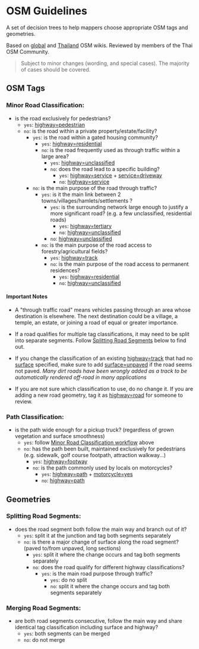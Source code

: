 # OSM Guidelines

A set of decision trees to help mappers choose appropriate OSM tags and geometries.

Based on [global](https://wiki.openstreetmap.org/wiki/Main_Page) and [Thailand](https://wiki.openstreetmap.org/wiki/WikiProject_Thailand) OSM wikis. Reviewed by members of the Thai OSM Community.

> Subject to minor changes (wording, and special cases). The majority of cases should be covered.

## OSM Tags

### Minor Road Classification:

- is the road exclusively for pedestrians?
  - `yes`: [highway=pedestrian](https://wiki.openstreetmap.org/wiki/Tag:highway=pedestrian)
  - `no`: is the road within a private property/estate/facility?
    - `yes`: is the road within a gated housing community?
      - `yes`: [highway=residential](https://wiki.openstreetmap.org/wiki/Tag:highway=residential)
      - `no`: is the road frequently used as through traffic within a large area?
        - `yes`: [highway=unclassified](https://wiki.openstreetmap.org/wiki/Tag:highway=unclassified)
        - `no`: does the road lead to a specific building?
          - `yes`: [highway=service](https://wiki.openstreetmap.org/wiki/Tag:highway=service) + [service=driveway](https://wiki.openstreetmap.org/wiki/Tag:service=driveway)
          - `no`: [highway=service](https://wiki.openstreetmap.org/wiki/Tag:highway=service)
    - `no`: is the main purpose of the road through traffic?
      - `yes`: is it the main link between 2 towns/villages/hamlets/settlements ? 
        - `yes`: is the surrounding network large enough to justify a more significant road? (e.g. a few unclassified, residential roads)
          - `yes`: [highway=tertiary](https://wiki.openstreetmap.org/wiki/Tag:highway=tertiary)
          - `no`: [highway=unclassified](https://wiki.openstreetmap.org/wiki/Tag:highway=unclassified)    
        - `no`: [highway=unclassified](https://wiki.openstreetmap.org/wiki/Tag:highway=unclassified)
      - `no`: is the main purpose of the road access to forestry/agricultural fields?
        - `yes`: [highway=track](https://wiki.openstreetmap.org/wiki/Tag:highway=track)
        - `no`: is the main purpose of the road access to permanent residences? 
          - `yes`: [highway=residential](https://wiki.openstreetmap.org/wiki/Tag:highway=residential)
          - `no`: [highway=unclassified](https://wiki.openstreetmap.org/wiki/Tag:highway=unclassified)


#### Important Notes

- A "through traffic road" means vehicles passing through an area whose destination is elsewhere.
The next destination could be a village, a temple, an estate, or joining a road of equal or greater importance.

- If a road qualifies for multiple tag classifications, it may need to be split into separate segments. Follow [Splitting Road Segments](#splitting-road-segments) below to find out.

- If you change the classification of an existing [highway=track](https://wiki.openstreetmap.org/wiki/Tag:highway=track) that had no [surface](https://wiki.openstreetmap.org/wiki/Key:surface) specified, make sure to add [surface=unpaved](https://wiki.openstreetmap.org/wiki/Tag:surface=unpaved) if the road seems not paved. *Many dirt roads have been wrongly added as a track to be automatically rendered off-road in many applications*

- If you are not sure which classification to use, do no change it. If you are adding a new road geometry, tag it as [highway=road](https://wiki.openstreetmap.org/wiki/Tag:highway=road) for someone to review. 

### Path Classification:

- is the path wide enough for a pickup truck? (regardless of grown vegetation and surface smoothness)
  - `yes`: follow [Minor Road Classification workflow](#minor-road-classification) above
  - `no`: has the path been built, maintained exclusively for pedestrians (e.g. sidewalk, golf course footpath, attraction walkway…)
    - `yes`: [highway=footway](https://wiki.openstreetmap.org/wiki/Tag:highway=footway)
    - `no`: is the path commonly used by locals on motorcycles?
      - `yes`: [highway=path](https://wiki.openstreetmap.org/wiki/Tag:highway=path) + [motorcycle=yes](https://wiki.openstreetmap.org/wiki/Key:motorcycle)
      - `no`: [highway=path](https://wiki.openstreetmap.org/wiki/Tag:highway=path)

## Geometries

### Splitting Road Segments:

- does the road segment both follow the main way and branch out of it?
  - `yes`: split it at the junction and tag both segments separately
  - `no`: is there a major change of surface along the road segment? (paved to/from unpaved, long sections)
    - `yes`: split it where the change occurs and tag both segments separately
    - `no`: does the road qualify for different highway classifications?
      - `yes`: is the main road purpose through traffic?
        - `yes`: do no split
        - `no`: split it where the change occurs and tag both segments separately
        
### Merging Road Segments:

- are both road segments consecutive, follow the main way and share identical tag classification including surface and highway?
  - `yes`: both segments can be merged
  - `no`: do not merge